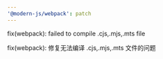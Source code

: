 ```yaml
---
'@modern-js/webpack': patch
---
```


fix(webpack): failed to compile .cjs,.mjs,.mts file

fix(webpack): 修复无法编译 .cjs,.mjs,.mts 文件的问题
